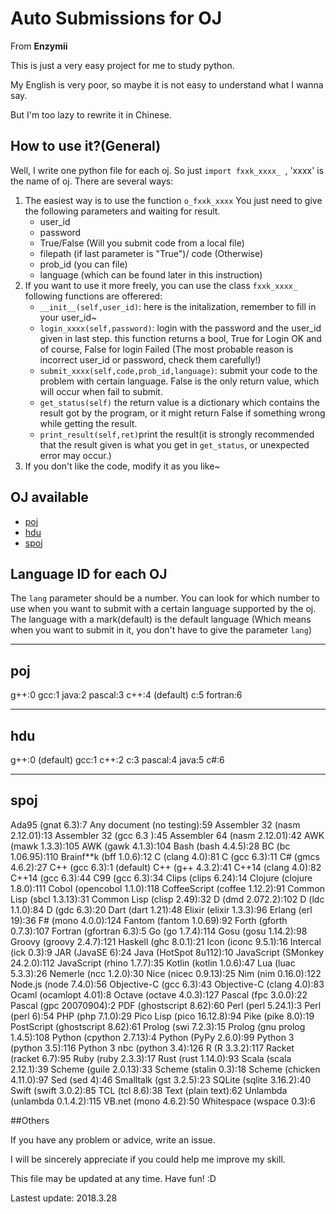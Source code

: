 # Auto Submissions for OJ

From **Enzymii**

This is just a very easy project for me to study python.

My English is very poor, so maybe it is not easy to understand what I wanna say.

But I'm too lazy to rewrite it in Chinese.

## How to use it?(General)

Well, I write one python file for each oj.
So just `import fxxk_xxxx_ `, 'xxxx' is the name of oj.
There are several ways:

1. The easiest way is to use the function `o_fxxk_xxxx`
   You just need to give the following parameters and waiting for result.
   - user_id
   - password
   - True/False (Will you submit code from a local file)
   - filepath (if last parameter is "True")/ code (Otherwise)
   - prob_id (you can file)
   - language (which can be found later in this instruction)
2. If you want to use it more freely, you can use the class `fxxk_xxxx_`
   following functions are offerered:
   - `__init__(self,user_id)`: here is the initalization, remember to fill in your user_id~
   - `login_xxxx(self,password)`: login with the password and the user_id given in last step.
     this function returns a bool, True for Login OK and of course, False for login Failed (The most probable reason is incorrect user_id or password, check them carefully!)
   - `submit_xxxx(self,code,prob_id,language)`: submit your code to the problem with certain language. False is the only return value, which will occur when fail to submit.
   - `get_status(self)`  the return value is a dictionary which contains the result got by the program, or it might return False if something wrong while getting the result.
   - `print_result(self,ret)`print the result(it is strongly recommended that the result given is what you get in `get_status`, or unexpected error may occur.)
3. If you don't like the code, modify it as you like~

## OJ available

- [poj](http://poj.org/)
- [hdu](http://acm.hdu.edu.cn/)
- [spoj](http://www.spoj.com/)

## Language ID for each OJ

The `lang` parameter should be a number. You can look for which number to use when you want to submit with a certain language supported by the oj. The language with a mark(default) is the default language (Which means when you want to submit in it, you don't have to give the parameter `lang`)

***

## poj

g++:0
gcc:1
java:2
pascal:3
c++:4 (default)
c:5
fortran:6

***
## hdu

g++:0 (default)
gcc:1
c++:2
c:3
pascal:4
java:5
c#:6

***
## spoj

Ada95 (gnat 6.3):7
Any document (no testing):59
Assembler 32 (nasm 2.12.01):13
Assembler 32 (gcc 6.3 ):45
Assembler 64 (nasm 2.12.01):42
AWK (mawk 1.3.3):105
AWK (gawk 4.1.3):104
Bash (bash 4.4.5):28
BC (bc 1.06.95):110
Brainf**k (bff 1.0.6):12
C (clang 4.0):81
C (gcc 6.3):11
C# (gmcs 4.6.2):27
C++ (gcc 6.3):1 (default)
C++ (g++ 4.3.2):41
C++14 (clang 4.0):82
C++14 (gcc 6.3):44
C99 (gcc 6.3):34
Clips (clips 6.24):14
Clojure (clojure 1.8.0):111
Cobol (opencobol 1.1.0):118
CoffeeScript (coffee 1.12.2):91
Common Lisp (sbcl 1.3.13):31
Common Lisp (clisp 2.49):32
D (dmd 2.072.2):102
D (ldc 1.1.0):84
D (gdc 6.3):20
Dart (dart 1.21):48
Elixir (elixir 1.3.3):96
Erlang (erl 19):36
F# (mono 4.0.0):124
Fantom (fantom 1.0.69):92
Forth (gforth 0.7.3):107
Fortran (gfortran 6.3):5
Go (go 1.7.4):114
Gosu (gosu 1.14.2):98
Groovy (groovy 2.4.7):121
Haskell (ghc 8.0.1):21
Icon (iconc 9.5.1):16
Intercal (ick 0.3):9
JAR (JavaSE 6):24
Java (HotSpot 8u112):10
JavaScript (SMonkey 24.2.0):112
JavaScript (rhino 1.7.7):35
Kotlin (kotlin 1.0.6):47
Lua (luac 5.3.3):26
Nemerle (ncc 1.2.0):30
Nice (nicec 0.9.13):25
Nim (nim 0.16.0):122
Node.js (node 7.4.0):56
Objective-C (gcc 6.3):43
Objective-C (clang 4.0):83
Ocaml (ocamlopt 4.01):8
Octave (octave 4.0.3):127
Pascal (fpc 3.0.0):22
Pascal (gpc 20070904):2
PDF (ghostscript 8.62):60
Perl (perl 5.24.1):3
Perl (perl 6):54
PHP (php 7.1.0):29
Pico Lisp (pico 16.12.8):94
Pike (pike 8.0):19
PostScript (ghostscript 8.62):61
Prolog (swi 7.2.3):15
Prolog (gnu prolog 1.4.5):108
Python (cpython 2.7.13):4
Python (PyPy 2.6.0):99
Python 3 (python  3.5):116
Python 3 nbc (python 3.4):126
R (R 3.3.2):117
Racket (racket 6.7):95
Ruby (ruby 2.3.3):17
Rust (rust 1.14.0):93
Scala (scala 2.12.1):39
Scheme (guile 2.0.13):33
Scheme (stalin 0.3):18
Scheme (chicken 4.11.0):97
Sed (sed 4):46
Smalltalk (gst 3.2.5):23
SQLite (sqlite 3.16.2):40
Swift (swift 3.0.2):85
TCL (tcl 8.6):38
Text (plain text):62
Unlambda (unlambda 0.1.4.2):115
VB.net (mono 4.6.2):50
Whitespace (wspace 0.3):6



##Others

If you have any problem or advice, write an issue.

I will be sincerely appreciate if you could help me improve my skill.

This file may be updated at any time. Have fun! :D

Lastest update: 2018.3.28
